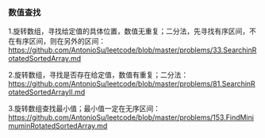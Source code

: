 ### 数值查找  
1.旋转数组，寻找给定值的具体位置，数值无重复；二分法，先寻找有序区间，不在有序区间，则在另外的区间：https://github.com/AntonioSu/leetcode/blob/master/problems/33.SearchinRotatedSortedArray.md 

2.旋转数组，寻找是否存在给定值，数值有重复；二分法：https://github.com/AntonioSu/leetcode/blob/master/problems/81.SearchinRotatedSortedArrayII.md 

3.旋转数组查找最小值；最小值一定在无序区间： https://github.com/AntonioSu/leetcode/blob/master/problems/153.FindMinimuminRotatedSortedArray.md 

